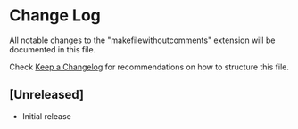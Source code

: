 # Change Log

All notable changes to the "makefilewithoutcomments" extension will be documented in this file.

Check [Keep a Changelog](http://keepachangelog.com/) for recommendations on how to structure this file.

## [Unreleased]

- Initial release